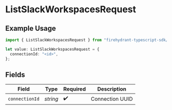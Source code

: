 # ListSlackWorkspacesRequest

## Example Usage

```typescript
import { ListSlackWorkspacesRequest } from "firehydrant-typescript-sdk/models/operations";

let value: ListSlackWorkspacesRequest = {
  connectionId: "<id>",
};
```

## Fields

| Field              | Type               | Required           | Description        |
| ------------------ | ------------------ | ------------------ | ------------------ |
| `connectionId`     | *string*           | :heavy_check_mark: | Connection UUID    |
